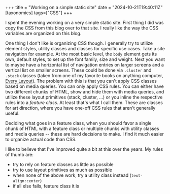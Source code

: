 +++
title = "Working on a simple static site"
date = "2024-10-21T19:40:11Z"
[taxonomies]
tags=["CSS"]
+++

I spent the evening working on a very simple static site. First thing I did was copy the CSS from this blog over to that site. I really like the way the CSS variables are organized on this blog.

One thing I don't like is organizing CSS though. I generally try to utilize element styles, utility classes and classes for specific use cases. Take a site navigation for example. At the most basic level, the `body` element gets its own, default styles, to set up the font family, size and weight. Next you want to maybe have a horizontal list of navigation entries on larger screens and a vertical list on smaller screens. These could be done via `.cluster` and `.stack` classes (taken from one of my favorite books on anything computer, [Every Layout](http://every-layout.dev)). The problem with this is that you can't apply CSS classes based on media queries. You can only apply CSS rules. You can either have two different chunks of HTML, show and hide them with media queries, and utilize these layout primitives (stack, cluster, ...) or you inline the respective rules into a _feature class_. At least that's what I call them. These are classes for art direction, where you have one-off CSS rules that aren't generally useful.

Deciding what goes in a feature class, when you should favor a single chunk of HTML with a feature class or multiple chunks with utility classes and media queries -- these are hard decisions to make. I find it much easier to organize actual code than CSS.

I like to believe that I've improved quite a bit at this over the years. My rules of thumb are:

- try to rely on feature classes as little as possible
- try to use layout primitives as much as possible
- when none of the above work, try a utility class instead (`text-align:center`)
- if all else fails, feature class it is
